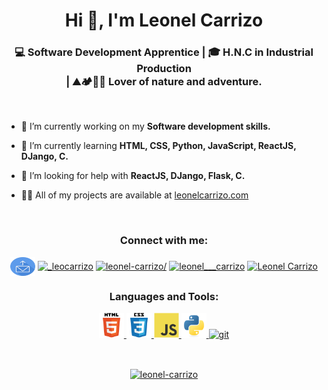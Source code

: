 <h1 align="center">Hi 👋, I'm Leonel Carrizo</h1>
<h3 align="center">💻 Software Development Apprentice | 🎓 H.N.C in Industrial Production <br>| ⛰️🏕️🌄🌁 Lover of nature and adventure.</h3><br>

- 🔭 I’m currently working on my **Software development skills.**

- 🌱 I’m currently learning **HTML, CSS, Python, JavaScript, ReactJS, DJango, C.**

- 🤝 I’m looking for help with **ReactJS, DJango, Flask, C.**

- 👨‍💻 All of my projects are available at [leonelcarrizo.com](https://leonelcarrizo.com)

<br>

<h3 align="center">Connect with me:</h3>

<p align="center">
<a href="mailto:info@leonelcarrizo.com" target="blank" rel="nofollow"><img align="center" src="https://github.com/leonel-carrizo/leonel-carrizo/blob/main/mail-email-svgrepo-com.svg" alt="info@leonelcarrizo.com" height="30" width="40" /></a>  
<a href="https://twitter.com/_leocarrizo" target="blank" rel="nofollow"><img align="center" src="https://raw.githubusercontent.com/rahuldkjain/github-profile-readme-generator/master/src/images/icons/Social/twitter.svg" alt="_leocarrizo" height="30" width="40" /></a>
<a href="https://linkedin.com/in/leonel-carrizo/" target="blank" rel="nofollow"><img align="center" src="https://raw.githubusercontent.com/rahuldkjain/github-profile-readme-generator/master/src/images/icons/Social/linked-in-alt.svg" alt="leonel-carrizo/" height="30" width="40" /></a>
<a href="https://instagram.com/leonel___carrizo" target="blank" rel="nofollow"><img align="center" src="https://raw.githubusercontent.com/rahuldkjain/github-profile-readme-generator/master/src/images/icons/Social/instagram.svg" alt="leonel___carrizo" height="30" width="40" /></a>
<a href="https://www.youtube.com/channel/UCNyyFbqunvTGsjF1eF4auQw" target="blank" rel="nofollow"><img align="center" src="https://raw.githubusercontent.com/rahuldkjain/github-profile-readme-generator/master/src/images/icons/Social/youtube.svg" alt="Leonel Carrizo" height="30" width="40" /></a>
</p>

<h3 align="center" >Languages and Tools:</h3>

<p align="center"> 
  <a href="https://www.w3.org/html/" target="_blank" rel="noreferrer nofollow"> <img src="https://raw.githubusercontent.com/devicons/devicon/master/icons/html5/html5-original-wordmark.svg" alt="html5" width="40" height="40"/> </a>
  <a href="https://www.w3schools.com/css/" target="_blank" rel="noreferrer nofollow"> <img src="https://raw.githubusercontent.com/devicons/devicon/master/icons/css3/css3-original-wordmark.svg" alt="css3" width="40" height="40"/> </a> 
  <!---<a href="https://www.djangoproject.com/" target="_blank" rel="noreferrer"> <img src="https://cdn.worldvectorlogo.com/logos/django.svg" alt="django" width="40" height="40"/> </a> --->
    <a href="https://developer.mozilla.org/en-US/docs/Web/JavaScript" target="_blank" rel="noreferrer nofollow"> <img src="https://raw.githubusercontent.com/devicons/devicon/master/icons/javascript/javascript-original.svg" alt="javascript" width="40" height="40"/> </a>
   <!---<a href="https://nodejs.org" target="_blank" rel="noreferrer"> <img src="https://raw.githubusercontent.com/devicons/devicon/master/icons/nodejs/nodejs-original-wordmark.svg" alt="nodejs" width="40" height="40"/> </a> --->
  <!---<a href="https://www.photoshop.com/en" target="_blank" rel="noreferrer"> <img src="https://raw.githubusercontent.com/devicons/devicon/master/icons/photoshop/photoshop-line.svg" alt="photoshop" width="40" height="40"/> </a>---> 
  <a href="https://www.python.org" target="_blank" rel="noreferrer"> <img src="https://raw.githubusercontent.com/devicons/devicon/master/icons/python/python-original.svg" alt="python" width="40" height="40"/> </a>
  <!-- <a href="https://www.java.com" target="_blank" rel="noreferrer"> <img src="https://raw.githubusercontent.com/devicons/devicon/master/icons/java/java-original.svg" alt="java" width="40" height="40"/> </a> -->
  <a href="https://git-scm.com/" target="_blank" rel="noreferrer"> <img src="https://www.vectorlogo.zone/logos/git-scm/git-scm-icon.svg" alt="git" width="40" height="40"/> </a>
  <!---<a href="https://reactjs.org/" target="_blank" rel="noreferrer"> <img src="https://raw.githubusercontent.com/devicons/devicon/master/icons/react/react-original-wordmark.svg" alt="react" width="40" height="40"/> </a> --->
  <!---<a href="https://spring.io/" target="_blank" rel="noreferrer"> <img src="https://www.vectorlogo.zone/logos/springio/springio-icon.svg" alt="spring" width="40" height="40"/> </a>---> 
</p> 
<br>

<p align="center"><a href="#"> <img align="center" src="https://github-readme-stats.vercel.app/api/top-langs?username=leonel-carrizo&show_icons=true&locale=en&layout=compact" alt="leonel-carrizo" /></a></p>

<!---<p><img align="right" src="https://github-readme-streak-stats.herokuapp.com/?user=leonel-carrizo&" alt="leonel-carrizo" /></p>--->


<!---
leonel-carrizo/leonel-carrizo is a ✨ special ✨ repository because its `README.md` (this file) appears on your GitHub profile.
You can click the Preview link to take a look at your changes.
--->
